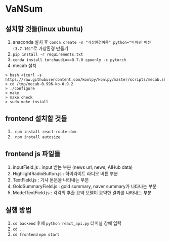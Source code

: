 # VaNSum
## 설치할 것들(linux ubuntu)
1. anaconda 설치 후 ```conda create -n "가상환경이름" python="파이썬 버전(3.7.10)"```로 가상환경 만들기
2. ```pip install -r requirements.txt```
3. ```conda install torchaudio==0.7.0 cpuonly -c pytorch```
4. mecab 설치 
```
> bash <(curl -s https://raw.githubusercontent.com/konlpy/konlpy/master/scripts/mecab.sh)
> cd /tmp/mecab-0.996-ko-0.9.2
> ./configure
> make
> make check
> sudo make install
```

## frontend 설치할 것들
1. ``` npm install react-route-dom```
2. ``` npm install autosize```

## frontend js 파일들 
1. inputField.js : input 받는 부분 (news url, news, AIHub data)
2. HighlightRadioButton.js : 하이라이트 라디오 버튼 부분
3. TextField.js : 기사 본문을 나타내는 부분
4. GoldSummaryField.js : gold summary, naver summary가 나타나는 부분
5. ModelTextField.js : 각각의 추출 요약 모델이 요약한 결과를 나타내는 부분

## 실행 방법
1. ```cd backend``` 후에 ```python react_api.py``` 터미널 창에 입력
2. ```cd ..```
3. ```cd frontend``` ```npm start```
